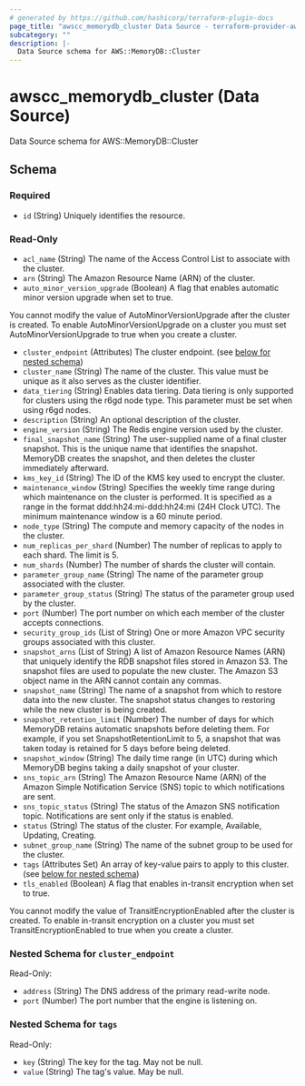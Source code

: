 ```yaml
---
# generated by https://github.com/hashicorp/terraform-plugin-docs
page_title: "awscc_memorydb_cluster Data Source - terraform-provider-awscc"
subcategory: ""
description: |-
  Data Source schema for AWS::MemoryDB::Cluster
---
```


# awscc_memorydb_cluster (Data Source)

Data Source schema for AWS::MemoryDB::Cluster



<!-- schema generated by tfplugindocs -->
## Schema

### Required

- `id` (String) Uniquely identifies the resource.

### Read-Only

- `acl_name` (String) The name of the Access Control List to associate with the cluster.
- `arn` (String) The Amazon Resource Name (ARN) of the cluster.
- `auto_minor_version_upgrade` (Boolean) A flag that enables automatic minor version upgrade when set to true.

You cannot modify the value of AutoMinorVersionUpgrade after the cluster is created. To enable AutoMinorVersionUpgrade on a cluster you must set AutoMinorVersionUpgrade to true when you create a cluster.
- `cluster_endpoint` (Attributes) The cluster endpoint. (see [below for nested schema](#nestedatt--cluster_endpoint))
- `cluster_name` (String) The name of the cluster. This value must be unique as it also serves as the cluster identifier.
- `data_tiering` (String) Enables data tiering. Data tiering is only supported for clusters using the r6gd node type. This parameter must be set when using r6gd nodes.
- `description` (String) An optional description of the cluster.
- `engine_version` (String) The Redis engine version used by the cluster.
- `final_snapshot_name` (String) The user-supplied name of a final cluster snapshot. This is the unique name that identifies the snapshot. MemoryDB creates the snapshot, and then deletes the cluster immediately afterward.
- `kms_key_id` (String) The ID of the KMS key used to encrypt the cluster.
- `maintenance_window` (String) Specifies the weekly time range during which maintenance on the cluster is performed. It is specified as a range in the format ddd:hh24:mi-ddd:hh24:mi (24H Clock UTC). The minimum maintenance window is a 60 minute period.
- `node_type` (String) The compute and memory capacity of the nodes in the cluster.
- `num_replicas_per_shard` (Number) The number of replicas to apply to each shard. The limit is 5.
- `num_shards` (Number) The number of shards the cluster will contain.
- `parameter_group_name` (String) The name of the parameter group associated with the cluster.
- `parameter_group_status` (String) The status of the parameter group used by the cluster.
- `port` (Number) The port number on which each member of the cluster accepts connections.
- `security_group_ids` (List of String) One or more Amazon VPC security groups associated with this cluster.
- `snapshot_arns` (List of String) A list of Amazon Resource Names (ARN) that uniquely identify the RDB snapshot files stored in Amazon S3. The snapshot files are used to populate the new cluster. The Amazon S3 object name in the ARN cannot contain any commas.
- `snapshot_name` (String) The name of a snapshot from which to restore data into the new cluster. The snapshot status changes to restoring while the new cluster is being created.
- `snapshot_retention_limit` (Number) The number of days for which MemoryDB retains automatic snapshots before deleting them. For example, if you set SnapshotRetentionLimit to 5, a snapshot that was taken today is retained for 5 days before being deleted.
- `snapshot_window` (String) The daily time range (in UTC) during which MemoryDB begins taking a daily snapshot of your cluster.
- `sns_topic_arn` (String) The Amazon Resource Name (ARN) of the Amazon Simple Notification Service (SNS) topic to which notifications are sent.
- `sns_topic_status` (String) The status of the Amazon SNS notification topic. Notifications are sent only if the status is enabled.
- `status` (String) The status of the cluster. For example, Available, Updating, Creating.
- `subnet_group_name` (String) The name of the subnet group to be used for the cluster.
- `tags` (Attributes Set) An array of key-value pairs to apply to this cluster. (see [below for nested schema](#nestedatt--tags))
- `tls_enabled` (Boolean) A flag that enables in-transit encryption when set to true.

You cannot modify the value of TransitEncryptionEnabled after the cluster is created. To enable in-transit encryption on a cluster you must set TransitEncryptionEnabled to true when you create a cluster.

<a id="nestedatt--cluster_endpoint"></a>
### Nested Schema for `cluster_endpoint`

Read-Only:

- `address` (String) The DNS address of the primary read-write node.
- `port` (Number) The port number that the engine is listening on.


<a id="nestedatt--tags"></a>
### Nested Schema for `tags`

Read-Only:

- `key` (String) The key for the tag. May not be null.
- `value` (String) The tag's value. May be null.


